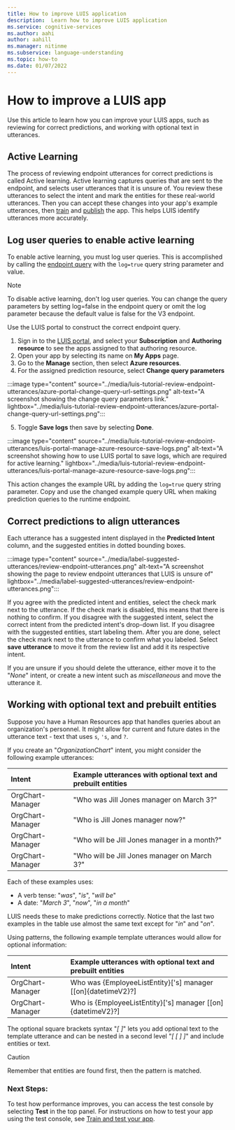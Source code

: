 ```yaml
---
title: How to improve LUIS application
description:  Learn how to improve LUIS application
ms.service: cognitive-services
ms.author: aahi
author: aahill
ms.manager: nitinme
ms.subservice: language-understanding
ms.topic: how-to
ms.date: 01/07/2022
---
```


# How to improve a LUIS app

Use this article to learn how you can improve your LUIS apps, such as reviewing for correct predictions, and working with optional text in utterances. 

## Active Learning

The process of reviewing endpoint utterances for correct predictions is called Active learning. Active learning captures queries that are sent to the endpoint, and selects user utterances that it is unsure of. You review these utterances to select the intent and mark the entities for these real-world utterances. Then you can accept these changes into your app's example utterances, then [train](/azure/cognitive-services/luis/how-to/train-test?branch=pr-en-us-181263) and [publish](/azure/cognitive-services/luis/how-to/publish?branch=pr-en-us-181263) the app. This helps LUIS identify utterances more accurately.

## Log user queries to enable active learning

To enable active learning, you must log user queries. This is accomplished by calling the [endpoint query](/azure/cognitive-services/luis/luis-get-started-create-app#query-the-v3-api-prediction-endpoint) with the `log=true` query string parameter and value.

> [!Note]
> To disable active learning, don't log user queries. You can change the query parameters by setting log=false in the endpoint query or omit the log parameter because the default value is false for the V3 endpoint.

Use the LUIS portal to construct the correct endpoint query.

1. Sign in to the [LUIS portal](https://www.luis.ai/), and select your  **Subscription**  and  **Authoring resource**  to see the apps assigned to that authoring resource.
2. Open your app by selecting its name on  **My Apps**  page.
3. Go to the  **Manage**  section, then select  **Azure resources**.
4. For the assigned prediction resource, select  **Change query parameters**

:::image type="content" source="../media/luis-tutorial-review-endpoint-utterances/azure-portal-change-query-url-settings.png" alt-text="A screenshot showing the change query parameters link." lightbox="../media/luis-tutorial-review-endpoint-utterances/azure-portal-change-query-url-settings.png":::

5. Toggle  **Save logs**  then save by selecting  **Done**.

:::image type="content" source="../media/luis-tutorial-review-endpoint-utterances/luis-portal-manage-azure-resource-save-logs.png" alt-text="A screenshot showing how to use LUIS portal to save logs, which are required for active learning." lightbox="../media/luis-tutorial-review-endpoint-utterances/luis-portal-manage-azure-resource-save-logs.png":::

This action changes the example URL by adding the `log=true` query string parameter. Copy and use the changed example query URL when making prediction queries to the runtime endpoint.

## Correct predictions to align utterances

Each utterance has a suggested intent displayed in the  **Predicted Intent**  column, and the suggested entities in dotted bounding boxes.

:::image type="content" source="../media/label-suggested-utterances/review-endpoint-utterances.png" alt-text="A screenshot showing the page to review endpoint utterances that LUIS is unsure of" lightbox="../media/label-suggested-utterances/review-endpoint-utterances.png":::

If you agree with the predicted intent and entities, select the check mark next to the utterance. If the check mark is disabled, this means that there is nothing to confirm.
If you disagree with the suggested intent, select the correct intent from the predicted intent's drop-down list. If you disagree with the suggested entities, start labeling them. After you are done, select the check mark next to the utterance to confirm what you labeled. Select  **save utterance**  to move it from the review list and add it its respective intent.

If you are unsure if you should delete the utterance, either move it to the "*None*" intent, or create a new intent such as *miscellaneous* and move the utterance it.

## Working with optional text and prebuilt entities

Suppose you have a Human Resources app that handles queries about an organization's personnel. It might allow for current and future dates in the utterance text - text that uses `s`, `'s`, and `?`.

If you create an "*OrganizationChart*" intent, you might consider the following example utterances:

|Intent|Example utterances with optional text and prebuilt entities|
|:--|:--|
|OrgChart-Manager|"Who was Jill Jones manager on March 3?"|
|OrgChart-Manager|"Who is Jill Jones manager now?"|
|OrgChart-Manager|"Who will be Jill Jones manager in a month?"|
|OrgChart-Manager|"Who will be Jill Jones manager on March 3?"|

Each of these examples uses:
* A verb tense: "_was_", "_is_", "_will be_"
* A date: "_March 3_", "_now_", "_in a month_" 

LUIS needs these to make predictions correctly. Notice that the last two examples in the table use almost the same text except for "_in_" and "_on_".

Using patterns, the following example template utterances would allow for optional information:

|Intent|Example utterances with optional text and prebuilt entities|
|:--|:--|
|OrgChart-Manager|Who was {EmployeeListEntity}['s] manager [[on]{datetimeV2}?]|
|OrgChart-Manager|Who is {EmployeeListEntity}['s] manager [[on]{datetimeV2}?]|

The optional square brackets syntax "*[ ]*" lets you add optional text to the template utterance and can be nested in a second level "*[ [ ] ]*" and include entities or text.

> [!CAUTION]
> Remember that entities are found first, then the pattern is matched.

### Next Steps:

To test how performance improves, you can access the test console by selecting  **Test**  in the top panel. For instructions on how to test your app using the test console, see [Train and test your app](/azure/cognitive-services/luis/luis-interactive-test).
